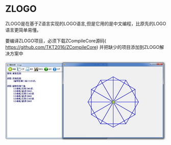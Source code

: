 # ZLOGO
ZLOGO是在基于Z语言实现的LOGO语言,但是它用的是中文编程，比原先的LOGO语言更简单易懂。

要编译ZLOGO项目，必须下载ZCompileCore源码( https://github.com/TKT2016/ZCompileCore)
并把缺少的项目添加到ZLOGO解决方案中

![](https://github.com/TKT2016/ZLOGO/blob/master/ZLogoIDE/%E4%BE%8B%E5%AD%90/hcf.jpg)

